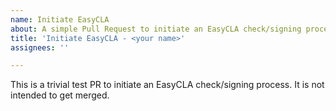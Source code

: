 ```yaml
---
name: Initiate EasyCLA
about: A simple Pull Request to initiate an EasyCLA check/signing process
title: 'Initiate EasyCLA - <your name>'
assignees: ''

---
```


This is a trivial test PR to initiate an EasyCLA check/signing process.
It is not intended to get merged.